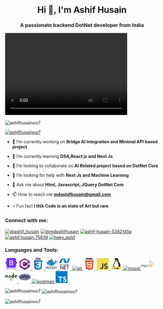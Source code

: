 <h1 align="center">Hi 👋, I'm Ashif Husain</h1>
<h3 align="center">A passionate backend DotNet developer from India</h3>
<video width="400px" height="269px">
  <source src="https://github.com/ashifhusainoo7/ashifhusainoo7/blob/main/App.js.mp4" type="video/mp4">
</video>
<p align="left"> <img src="https://komarev.com/ghpvc/?username=ashifhusainoo7&label=Profile%20views&color=0e75b6&style=flat" alt="ashifhusainoo7" /> </p>

<p align="left"> <a href="https://github.com/ryo-ma/github-profile-trophy"><img src="https://github-profile-trophy.vercel.app/?username=ashifhusainoo7" alt="ashifhusainoo7" /></a> </p>

- 🔭 I’m currently working on **Bridge AI Integration and Minimal API based project**

- 🌱 I’m currently learning **DSA,React js and Next Js**

- 👯 I’m looking to collaborate on **AI Related project based on DotNet Core**

- 🤝 I’m looking for help with **Next Js and Machine Learning**

- 💬 Ask me about **Html, Javascript, JQuery DotNet Core**

- 📫 How to reach me **mdashifhusain@gmail.com**

- ⚡ Fun fact **I thik Code is an state of Art but rare**

<h3 align="left">Connect with me:</h3>
<p align="left">
<a href="https://dev.to/@ashif_husain" target="blank"><img align="center" src="https://raw.githubusercontent.com/rahuldkjain/github-profile-readme-generator/master/src/images/icons/Social/devto.svg" alt="@ashif_husain" height="30" width="40" /></a>
<a href="https://twitter.com/@mdashifhusain" target="blank"><img align="center" src="https://raw.githubusercontent.com/rahuldkjain/github-profile-readme-generator/master/src/images/icons/Social/twitter.svg" alt="@mdashifhusain" height="30" width="40" /></a>
<a href="https://linkedin.com/in/ashif-husain-5282145a" target="blank"><img align="center" src="https://raw.githubusercontent.com/rahuldkjain/github-profile-readme-generator/master/src/images/icons/Social/linked-in-alt.svg" alt="ashif-husain-5282145a" height="30" width="40" /></a>
<a href="https://fb.com/ashif.husain.75839" target="blank"><img align="center" src="https://raw.githubusercontent.com/rahuldkjain/github-profile-readme-generator/master/src/images/icons/Social/facebook.svg" alt="ashif.husain.75839" height="30" width="40" /></a>
<a href="https://instagram.com/heey_ashif" target="blank"><img align="center" src="https://raw.githubusercontent.com/rahuldkjain/github-profile-readme-generator/master/src/images/icons/Social/instagram.svg" alt="heey_ashif" height="30" width="40" /></a>
</p>

<h3 align="left">Languages and Tools:</h3>
<p align="left"> <a href="https://getbootstrap.com" target="_blank" rel="noreferrer"> <img src="https://raw.githubusercontent.com/devicons/devicon/master/icons/bootstrap/bootstrap-plain-wordmark.svg" alt="bootstrap" width="40" height="40"/> </a> <a href="https://www.w3schools.com/cs/" target="_blank" rel="noreferrer"> <img src="https://raw.githubusercontent.com/devicons/devicon/master/icons/csharp/csharp-original.svg" alt="csharp" width="40" height="40"/> </a> <a href="https://www.w3schools.com/css/" target="_blank" rel="noreferrer"> <img src="https://raw.githubusercontent.com/devicons/devicon/master/icons/css3/css3-original-wordmark.svg" alt="css3" width="40" height="40"/> </a> <a href="https://www.docker.com/" target="_blank" rel="noreferrer"> <img src="https://raw.githubusercontent.com/devicons/devicon/master/icons/docker/docker-original-wordmark.svg" alt="docker" width="40" height="40"/> </a> <a href="https://dotnet.microsoft.com/" target="_blank" rel="noreferrer"> <img src="https://raw.githubusercontent.com/devicons/devicon/master/icons/dot-net/dot-net-original-wordmark.svg" alt="dotnet" width="40" height="40"/> </a> <a href="https://git-scm.com/" target="_blank" rel="noreferrer"> <img src="https://www.vectorlogo.zone/logos/git-scm/git-scm-icon.svg" alt="git" width="40" height="40"/> </a> <a href="https://www.w3.org/html/" target="_blank" rel="noreferrer"> <img src="https://raw.githubusercontent.com/devicons/devicon/master/icons/html5/html5-original-wordmark.svg" alt="html5" width="40" height="40"/> </a> <a href="https://developer.mozilla.org/en-US/docs/Web/JavaScript" target="_blank" rel="noreferrer"> <img src="https://raw.githubusercontent.com/devicons/devicon/master/icons/javascript/javascript-original.svg" alt="javascript" width="40" height="40"/> </a> <a href="https://www.linux.org/" target="_blank" rel="noreferrer"> <img src="https://raw.githubusercontent.com/devicons/devicon/master/icons/linux/linux-original.svg" alt="linux" width="40" height="40"/> </a> <a href="https://www.microsoft.com/en-us/sql-server" target="_blank" rel="noreferrer"> <img src="https://www.svgrepo.com/show/303229/microsoft-sql-server-logo.svg" alt="mssql" width="40" height="40"/> </a> <a href="https://www.mysql.com/" target="_blank" rel="noreferrer"> <img src="https://raw.githubusercontent.com/devicons/devicon/master/icons/mysql/mysql-original-wordmark.svg" alt="mysql" width="40" height="40"/> </a> <a href="https://nodejs.org" target="_blank" rel="noreferrer"> <img src="https://raw.githubusercontent.com/devicons/devicon/master/icons/nodejs/nodejs-original-wordmark.svg" alt="nodejs" width="40" height="40"/> </a> <a href="https://www.php.net" target="_blank" rel="noreferrer"> <img src="https://raw.githubusercontent.com/devicons/devicon/master/icons/php/php-original.svg" alt="php" width="40" height="40"/> </a> <a href="https://postman.com" target="_blank" rel="noreferrer"> <img src="https://www.vectorlogo.zone/logos/getpostman/getpostman-icon.svg" alt="postman" width="40" height="40"/> </a> <a href="https://www.typescriptlang.org/" target="_blank" rel="noreferrer"> <img src="https://raw.githubusercontent.com/devicons/devicon/master/icons/typescript/typescript-original.svg" alt="typescript" width="40" height="40"/> </a> </p>

<p><img align="left" src="https://github-readme-stats.vercel.app/api/top-langs?username=ashifhusainoo7&show_icons=true&locale=en&layout=compact" alt="ashifhusainoo7" /></p>

<p>&nbsp;<img align="center" src="https://github-readme-stats.vercel.app/api?username=ashifhusainoo7&show_icons=true&locale=en" alt="ashifhusainoo7" /></p>

<p><img align="center" src="https://github-readme-streak-stats.herokuapp.com/?user=ashifhusainoo7&" alt="ashifhusainoo7" /></p>
